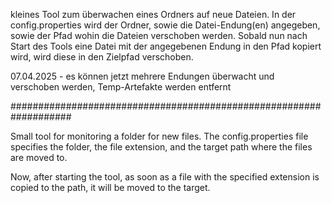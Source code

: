 kleines Tool zum überwachen eines Ordners auf neue Dateien. In der config.properties wird der Ordner, sowie die Datei-Endung(en) angegeben, sowie der Pfad wohin die Dateien verschoben werden.
Sobald nun nach Start des Tools eine Datei mit der angegebenen Endung in den Pfad kopiert wird, wird diese in den Zielpfad verschoben.

07.04.2025 - es können jetzt mehrere Endungen überwacht und verschoben werden, Temp-Artefakte werden entfernt

###################################################################

Small tool for monitoring a folder for new files. The config.properties file specifies the folder, the file extension, and the target path where the files are moved to.

Now, after starting the tool, as soon as a file with the specified extension is copied to the path, it will be moved to the target.

